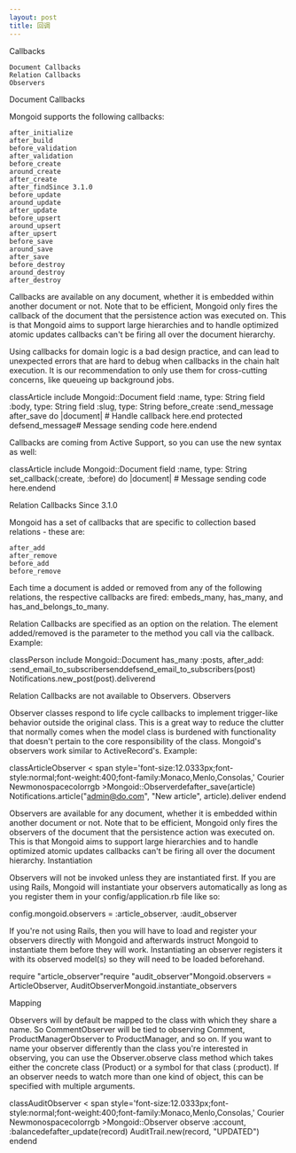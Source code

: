 ```yaml
---
layout: post
title: 回调 
---
```

Callbacks

    Document Callbacks
    Relation Callbacks
    Observers 

Document Callbacks

Mongoid supports the following callbacks:

    after_initialize
    after_build
    before_validation
    after_validation
    before_create
    around_create
    after_create
    after_findSince 3.1.0
    before_update
    around_update
    after_update
    before_upsert
    around_upsert
    after_upsert
    before_save
    around_save
    after_save
    before_destroy
    around_destroy
    after_destroy 

Callbacks are available on any document, whether it is embedded within another document or not. Note that to be efficient, Mongoid only fires the callback of the document that the persistence action was executed on. This is that Mongoid aims to support large hierarchies and to handle optimized atomic updates callbacks can't be firing all over the document hierarchy.
	

Using callbacks for domain logic is a bad design practice, and can lead to unexpected errors that are hard to debug when callbacks in the chain halt execution. It is our recommendation to only use them for cross-cutting concerns, like queueing up background jobs.

classArticle include Mongoid::Document field :name, type: String field :body, type: String field :slug, type: String before_create :send_message after_save do |document| # Handle callback here.end protected defsend_message# Message sending code here.endend

Callbacks are coming from Active Support, so you can use the new syntax as well:

classArticle include Mongoid::Document field :name, type: String set_callback(:create, :before) do |document| # Message sending code here.endend

Relation Callbacks
Since 3.1.0

Mongoid has a set of callbacks that are specific to collection based relations - these are:

    after_add
    after_remove
    before_add
    before_remove 

Each time a document is added or removed from any of the following relations, the respective callbacks are fired: embeds_many, has_many, and has_and_belongs_to_many.

Relation Callbacks are specified as an option on the relation. The element added/removed is the parameter to the method you call via the callback. Example:

classPerson include Mongoid::Document has_many :posts, after_add: :send_email_to_subscribersenddefsend_email_to_subscribers(post) Notifications.new_post(post).deliverend

Relation Callbacks are not available to Observers.
Observers

Observer classes respond to life cycle callbacks to implement trigger-like behavior outside the original class. This is a great way to reduce the clutter that normally comes when the model class is burdened with functionality that doesn't pertain to the core responsibility of the class. Mongoid's observers work similar to ActiveRecord's. Example:

classArticleObserver <  span style='font-size:12.0333px;font-style:normal;font-weight:400;font-family:Monaco,Menlo,Consolas,'   Courier Newmonospacecolorrgb  >Mongoid::Observerdefafter_save(article) Notifications.article("admin@do.com", "New article", article).deliver endend

Observers are available for any document, whether it is embedded within another document or not. Note that to be efficient, Mongoid only fires the observers of the document that the persistence action was executed on. This is that Mongoid aims to support large hierarchies and to handle optimized atomic updates callbacks can't be firing all over the document hierarchy.
Instantiation

Observers will not be invoked unless they are instantiated first. If you are using Rails, Mongoid will instantiate your observers automatically as long as you register them in your config/application.rb file like so:

config.mongoid.observers = :article_observer, :audit_observer

If you're not using Rails, then you will have to load and register your observers directly with Mongoid and afterwards instruct Mongoid to instantiate them before they will work. Instantiating an observer registers it with its observed model(s) so they will need to be loaded beforehand.

require "article_observer"require "audit_observer"Mongoid.observers = ArticleObserver, AuditObserverMongoid.instantiate_observers

Mapping

Observers will by default be mapped to the class with which they share a name. So CommentObserver will be tied to observing Comment, ProductManagerObserver to ProductManager, and so on. If you want to name your observer differently than the class you're interested in observing, you can use the Observer.observe class method which takes either the concrete class (Product) or a symbol for that class (:product). If an observer needs to watch more than one kind of object, this can be specified with multiple arguments.

classAuditObserver <  span style='font-size:12.0333px;font-style:normal;font-weight:400;font-family:Monaco,Menlo,Consolas,'   Courier Newmonospacecolorrgb  >Mongoid::Observer observe :account, :balancedefafter_update(record) AuditTrail.new(record, "UPDATED") endend



